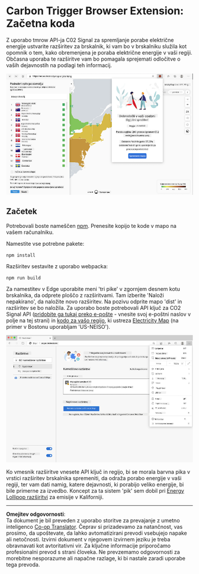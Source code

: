 <!--
CO_OP_TRANSLATOR_METADATA:
{
  "original_hash": "26fd39046d264ba185dcb086d3a8cf3e",
  "translation_date": "2025-08-27T22:17:52+00:00",
  "source_file": "5-browser-extension/start/README.md",
  "language_code": "sl"
}
-->
# Carbon Trigger Browser Extension: Začetna koda

Z uporabo tmrow API-ja C02 Signal za spremljanje porabe električne energije ustvarite razširitev za brskalnik, ki vam bo v brskalniku služila kot opomnik o tem, kako obremenjena je poraba električne energije v vaši regiji. Občasna uporaba te razširitve vam bo pomagala sprejemati odločitve o vaših dejavnostih na podlagi teh informacij.

![posnetek zaslona razširitve](../../../../translated_images/extension-screenshot.0e7f5bfa110e92e3875e1bc9405edd45a3d2e02963e48900adb91926a62a5807.sl.png)

## Začetek

Potrebovali boste nameščen [npm](https://npmjs.com). Prenesite kopijo te kode v mapo na vašem računalniku.

Namestite vse potrebne pakete:

```
npm install
```

Razširitev sestavite z uporabo webpacka:

```
npm run build
```

Za namestitev v Edge uporabite meni 'tri pike' v zgornjem desnem kotu brskalnika, da odprete ploščo z razširitvami. Tam izberite 'Naloži nepakirano', da naložite novo razširitev. Na pozivu odprite mapo 'dist' in razširitev se bo naložila. Za uporabo boste potrebovali API ključ za CO2 Signal API ([pridobite ga tukaj preko e-pošte](https://www.co2signal.com/) - vnesite svoj e-poštni naslov v polje na tej strani) in [kodo za vašo regijo](http://api.electricitymap.org/v3/zones), ki ustreza [Electricity Map](https://www.electricitymap.org/map) (na primer v Bostonu uporabljam 'US-NEISO').

![namestitev](../../../../translated_images/install-on-edge.78634f02842c48283726c531998679a6f03a45556b2ee99d8ff231fe41446324.sl.png)

Ko vmesnik razširitve vnesete API ključ in regijo, bi se morala barvna pika v vrstici razširitev brskalnika spremeniti, da odraža porabo energije v vaši regiji, ter vam dati namig, katere dejavnosti, ki porabijo veliko energije, bi bile primerne za izvedbo. Koncept za ta sistem 'pik' sem dobil pri [Energy Lollipop razširitvi](https://energylollipop.com/) za emisije v Kaliforniji.

---

**Omejitev odgovornosti**:  
Ta dokument je bil preveden z uporabo storitve za prevajanje z umetno inteligenco [Co-op Translator](https://github.com/Azure/co-op-translator). Čeprav si prizadevamo za natančnost, vas prosimo, da upoštevate, da lahko avtomatizirani prevodi vsebujejo napake ali netočnosti. Izvirni dokument v njegovem izvirnem jeziku je treba obravnavati kot avtoritativni vir. Za ključne informacije priporočamo profesionalni prevod s strani človeka. Ne prevzemamo odgovornosti za morebitne nesporazume ali napačne razlage, ki bi nastale zaradi uporabe tega prevoda.